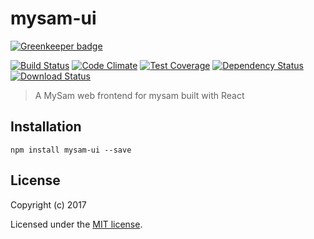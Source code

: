 # mysam-ui

[![Greenkeeper badge](https://badges.greenkeeper.io/mysamai/mysam-ui.svg)](https://greenkeeper.io/)

[![Build Status](https://travis-ci.org/mysamai/mysam-ui.png?branch=master)](https://travis-ci.org/mysamai/mysam-ui)
[![Code Climate](https://codeclimate.com/github/mysamai/mysam-ui/badges/gpa.svg)](https://codeclimate.com/github/mysamai/mysam-ui)
[![Test Coverage](https://codeclimate.com/github/mysamai/mysam-ui/badges/coverage.svg)](https://codeclimate.com/github/mysamai/mysam-ui/coverage)
[![Dependency Status](https://img.shields.io/david/mysamai/mysam-ui.svg?style=flat-square)](https://david-dm.org/mysamai/mysam-ui)
[![Download Status](https://img.shields.io/npm/dm/mysam-ui.svg?style=flat-square)](https://www.npmjs.com/package/mysam-ui)

> A MySam web frontend for mysam built with React

## Installation

```
npm install mysam-ui --save
```

## License

Copyright (c) 2017

Licensed under the [MIT license](LICENSE).
